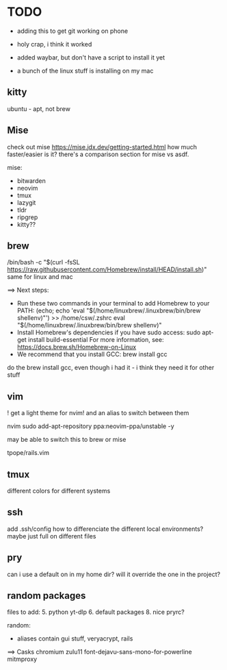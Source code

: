 # TODO

- adding this to get git working on phone
- holy crap, i think it worked

 - added waybar, but don't have a script to install it yet
 - a bunch of the linux stuff is installing on my mac


## kitty
ubuntu - apt, not brew

## Mise
check out mise
https://mise.jdx.dev/getting-started.html
how much faster/easier is it?
there's a comparison section for mise vs asdf.

mise:
 - bitwarden
 - neovim
 - tmux
 - lazygit
 - tldr
 - ripgrep
 - kitty??


## brew
/bin/bash -c "$(curl -fsSL https://raw.githubusercontent.com/Homebrew/install/HEAD/install.sh)"
same for linux and mac

==> Next steps:
- Run these two commands in your terminal to add Homebrew to your PATH:
    (echo; echo 'eval "$(/home/linuxbrew/.linuxbrew/bin/brew shellenv)"') >> /home/csw/.zshrc
    eval "$(/home/linuxbrew/.linuxbrew/bin/brew shellenv)"
- Install Homebrew's dependencies if you have sudo access:
    sudo apt-get install build-essential
  For more information, see:
    https://docs.brew.sh/Homebrew-on-Linux
- We recommend that you install GCC:
    brew install gcc

do the brew install gcc, even though i had it - i think they need it for other stuff


## vim
! get a light theme for nvim! and an alias to switch between them

nvim
  sudo add-apt-repository ppa:neovim-ppa/unstable -y

may be able to switch this to brew or mise

tpope/rails.vim


## tmux
different colors for different systems


## ssh
add .ssh/config
how to differenciate the different local environments?
maybe just full on different files


## pry
can i use a default on in my home dir?
will it override the one in the project?


## random packages
files to add:
 5. python
   yt-dlp
 6. default packages
 8. nice pryrc?

random:
 - aliases contain gui stuff, veryacrypt, rails

==> Casks
chromium
zulu11
font-dejavu-sans-mono-for-powerline
mitmproxy
